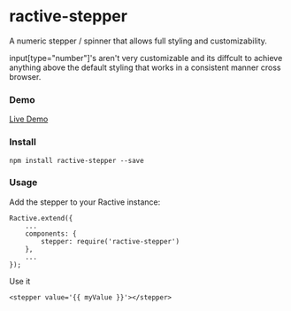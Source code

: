 # ractive-stepper

A numeric stepper / spinner that allows full styling and customizability.

input[type="number"]'s aren't very customizable and its diffcult to achieve
anything above the default styling that works in a consistent manner cross
browser.

### Demo

[Live Demo](http://jondum.github.com/ractive-stepper/demo/)

### Install


```
npm install ractive-stepper --save
```


### Usage

Add the stepper to your Ractive instance:

```
Ractive.extend({
    ...
    components: {
        stepper: require('ractive-stepper')
    },
    ...
});
```

Use it

```
<stepper value='{{ myValue }}'></stepper>
```

